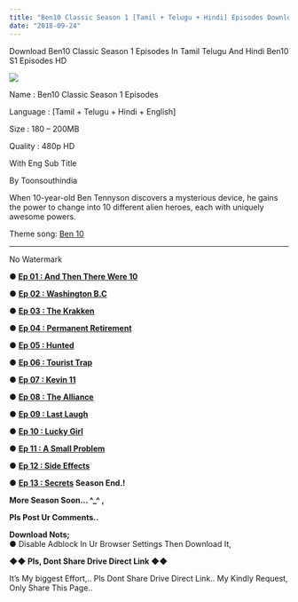 ```yaml
---
title: "Ben10 Classic Season 1 [Tamil + Telugu + Hindi] Episodes Download"
date: "2018-09-24"
---
```


Download Ben10 Classic Season 1 Episodes In Tamil Telugu And Hindi Ben10 S1 Episodes HD

[![](https://3.bp.blogspot.com/-3hFh6dmfO90/W6hQ2-HfjlI/AAAAAAAAAw8/pXoI9unJ7U0aOkIhnhNubzF1cJ3Gt9U1QCLcBGAs/s400/Ben10{2bdbed38d32e7704a3eaa20af56e2289d0665505d01c3d892d71953ac3249a13}2BClassic{2bdbed38d32e7704a3eaa20af56e2289d0665505d01c3d892d71953ac3249a13}2BS1{2bdbed38d32e7704a3eaa20af56e2289d0665505d01c3d892d71953ac3249a13}2BTamilKidz.jpg)](https://3.bp.blogspot.com/-3hFh6dmfO90/W6hQ2-HfjlI/AAAAAAAAAw8/pXoI9unJ7U0aOkIhnhNubzF1cJ3Gt9U1QCLcBGAs/s1600/Ben10{2bdbed38d32e7704a3eaa20af56e2289d0665505d01c3d892d71953ac3249a13}2BClassic{2bdbed38d32e7704a3eaa20af56e2289d0665505d01c3d892d71953ac3249a13}2BS1{2bdbed38d32e7704a3eaa20af56e2289d0665505d01c3d892d71953ac3249a13}2BTamilKidz.jpg)

Name : Ben10 Classic Season 1 Episodes

Language : \[Tamil + Telugu + Hindi + English\]

Size : 180 – 200MB

Quality : 480p HD

With Eng Sub Title

By Toonsouthindia

When 10-year-old Ben Tennyson discovers a mysterious device, he gains the power to change into 10 different alien heroes, each with uniquely awesome powers.

Theme song: [Ben 10](https://www.google.co.in/search?client=ms-android-coolpad&q=Ben+10&stick=H4sIAAAAAAAAAOPgE-LUz9U3sEyPNzZU4gIx8yxzTUzNtWSyk630S8qAKL6gKD-9KDHXqiQjNTdVoTg_Lx0APhfT4TcAAAA&sa=X&sqi=2&pjf=1&ved=2ahUKEwj36JbG0dLdAhWCfSsKHYWwAk0QmxMoADAVegQICxBE)

  

* * *

  
No Watermark

  

**● [Ep 01 : And Then There Were 10](http://toonsouthindia.cf/ben10-s1-e01-and-then-there-were-10-download/)**

● **[Ep 02 : Washington B.C](http://toonsouthindia.cf/ben10-s1-episode-02/)**

● **[Ep 03 : The Krakken](http://toonsouthindia.cf/ben10-s1-e03/)**

● **[Ep 04 : Permanent Retirement](http://toonsouthindia.cf/ben10-s1-e04/)**

● **[Ep 05 : Hunted](https://cll.press/D0ES9BZ)**

● [**Ep 06 : Tourist Trap**](https://cll.press/xqiwOI)

● **[Ep 07 : Kevin 11](https://cll.press/AHTvAq)**

● **[Ep 08 : The Alliance](https://cll.press/Au9Mb9OA)**

● [**Ep 09 : Last Laugh**](https://cll.press/vwqoqc)

● **[Ep 10 : Lucky Girl](https://cll.press/VEpFELS9)**

● **[Ep 11 : A Small Problem](https://cll.press/aIXemdm)**

● **[Ep 12 : Side Effects](https://cll.press/4CV2wV)**

● **[Ep 13 : Secrets](https://cll.press/ThjjgS) Season End.!**

**More Season Soon… ^\_^ ,** 

**Pls Post Ur Comments..**

**Download Nots;**  
● Disable Adblock In Ur Browser Settings Then Download It,

**◆◆ Pls, Dont Share Drive Direct Link ◆◆**

It’s My biggest Effort,.. Pls Dont Share Drive Direct Link.. My Kindly Request, Only Share This Page..
